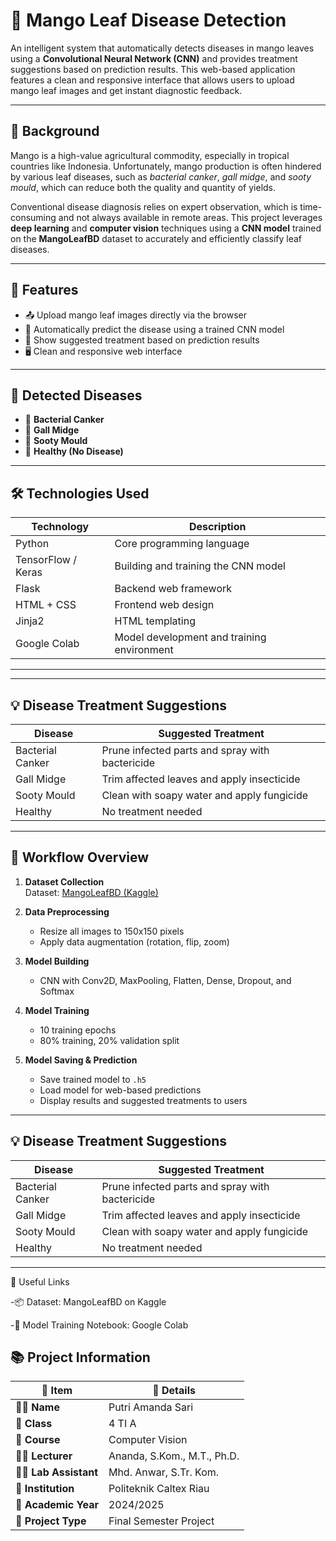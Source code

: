 # 🍃 Mango Leaf Disease Detection

An intelligent system that automatically detects diseases in mango leaves using a **Convolutional Neural Network (CNN)** and provides treatment suggestions based on prediction results. This web-based application features a clean and responsive interface that allows users to upload mango leaf images and get instant diagnostic feedback.

---

## 📖 Background

Mango is a high-value agricultural commodity, especially in tropical countries like Indonesia. Unfortunately, mango production is often hindered by various leaf diseases, such as *bacterial canker*, *gall midge*, and *sooty mould*, which can reduce both the quality and quantity of yields.

Conventional disease diagnosis relies on expert observation, which is time-consuming and not always available in remote areas. This project leverages **deep learning** and **computer vision** techniques using a **CNN model** trained on the **MangoLeafBD** dataset to accurately and efficiently classify leaf diseases.

---

## 📸 Features

- 📤 Upload mango leaf images directly via the browser  
- 🤖 Automatically predict the disease using a trained CNN model  
- 💊 Show suggested treatment based on prediction results  
- 🖥️ Clean and responsive web interface  

---

## 🧠 Detected Diseases

- 🦠 **Bacterial Canker**
- 🐛 **Gall Midge**
- 🍄 **Sooty Mould**
- 🌿 **Healthy (No Disease)**

---

## 🛠️ Technologies Used

| Technology         | Description                                     |
|--------------------|-------------------------------------------------|
| Python             | Core programming language                       |
| TensorFlow / Keras | Building and training the CNN model             |
| Flask              | Backend web framework                                                    |
| HTML + CSS         | Frontend web design                             |
| Jinja2             | HTML templating                                 |
| Google Colab       | Model development and training environment      |

--- 
---

## 💡 Disease Treatment Suggestions

| Disease           | Suggested Treatment                                  |
|-------------------|------------------------------------------------------|
| Bacterial Canker  | Prune infected parts and spray with bactericide      |
| Gall Midge        | Trim affected leaves and apply insecticide           |
| Sooty Mould       | Clean with soapy water and apply fungicide           |
| Healthy           | No treatment needed                                  |

---

## 🧪 Workflow Overview

1. **Dataset Collection**  
   Dataset: [MangoLeafBD (Kaggle)](https://www.kaggle.com/datasets/warcoder/mango-leaf-disease-dataset)

2. **Data Preprocessing**  
   - Resize all images to 150x150 pixels  
   - Apply data augmentation (rotation, flip, zoom)

3. **Model Building**  
   - CNN with Conv2D, MaxPooling, Flatten, Dense, Dropout, and Softmax

4. **Model Training**  
   - 10 training epochs  
   - 80% training, 20% validation split

5. **Model Saving & Prediction**  
   - Save trained model to `.h5`  
   - Load model for web-based predictions  
   - Display results and suggested treatments to users

---

## 💡 Disease Treatment Suggestions

| Disease           | Suggested Treatment                                  |
|-------------------|------------------------------------------------------|
| Bacterial Canker  | Prune infected parts and spray with bactericide      |
| Gall Midge        | Trim affected leaves and apply insecticide           |
| Sooty Mould       | Clean with soapy water and apply fungicide           |
| Healthy           | No treatment needed                                  |

---

🔗 Useful Links

-📦 Dataset: MangoLeafBD on Kaggle

-📓 Model Training Notebook: Google Colab

## 📚 Project Information

| 🔖 Item             | 📄 Details                                  |
|---------------------|----------------------------------------------|
| 👩‍💻 **Name**        | Putri Amanda Sari                          |
| 🏫 **Class**        | 4 TI A                                     |
| 📘 **Course**       | Computer Vision                            |
| 👨‍🏫 **Lecturer**    | Ananda, S.Kom., M.T., Ph.D.                |
| 🧑‍🔬 **Lab Assistant** | Mhd. Anwar, S.Tr. Kom.                    |
| 🏢 **Institution**  | Politeknik Caltex Riau                     |
| 📅 **Academic Year**| 2024/2025                                  |
| 📝 **Project Type** | Final Semester Project                     |







